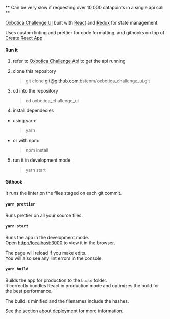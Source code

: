 ** Can be very slow if requesting over 10 000 datapoints in a single api call **

[Oxbotica Challenge UI](https://github.com/bstenm/oxbotica_challenge_ui) built with [React](https://reactjs.org/) and [Redux](https://redux.js.org/) for state management.

Uses custom linting and prettier for code formatting, and githooks on top of [Create React App](https://github.com/facebook/create-react-app)

#### Run it

1. refer to [Oxbotica Challenge Api](https://github.com/bstenm/oxbotica_challenge_api) to get the api running

2. clone this repository

    > git clone git@github.com:bstenm/oxbotica_challenge_ui.git

3. cd into the repository

    > cd oxbotica_challenge_ui

4. install dependecies

-   using yarn:
    > yarn
-   or with npm:
    > npm install

5. run it in development mode
    > yarn start

#### Githook

It runs the linter on the files staged on each git commit.

#### `yarn prettier`

Runs prettier on all your source files.

#### `yarn start`

Runs the app in the development mode.<br>
Open [http://localhost:3000](http://localhost:3000) to view it in the browser.

The page will reload if you make edits.<br>
You will also see any lint errors in the console.

#### `yarn build`

Builds the app for production to the `build` folder.<br>
It correctly bundles React in production mode and optimizes the build for the best performance.

The build is minified and the filenames include the hashes.<br>

See the section about [deployment](https://facebook.github.io/create-react-app/docs/deployment) for more information.
